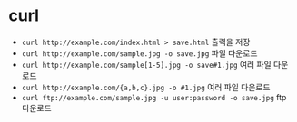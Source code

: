 # curl

- `curl http://example.com/index.html > save.html` 출력을 저장
- `curl http://example.com/sample.jpg -o save.jpg` 파일 다운로드
- `curl http://example.com/sample[1-5].jpg -o save#1.jpg` 여러 파일 다운로드
- `curl http://example.com/{a,b,c}.jpg -o #1.jpg` 여러 파일 다운로드
- `curl ftp://example.com/sample.jpg -u user:password -o save.jpg` ftp 다운로드
